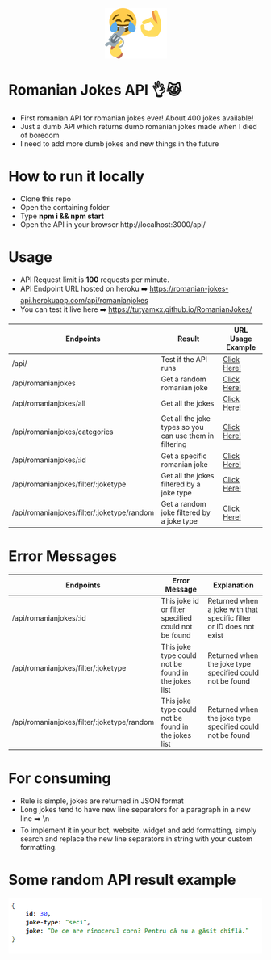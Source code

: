 <p align="center">
  <img src="https://raw.githubusercontent.com/tutyamxx/Romanian-Jokes-API/master/joke.png" widht="100" height="100"><br/>
</p>

# Romanian Jokes API 👌😹 
 * First romanian API for romanian jokes ever! About 400 jokes available!
 * Just a dumb API which returns dumb romanian jokes made when I died of boredom
 * I need to add more dumb jokes and new things in the future

# How to run it locally
* Clone this repo
* Open the containing folder
* Type **npm i && npm start**
* Open the API in your browser http://localhost:3000/api/

# Usage

* API Request limit is **100** requests per minute.
* API Endpoint URL hosted on heroku ➡️ https://romanian-jokes-api.herokuapp.com/api/romanianjokes
* You can test it live here ➡️ https://tutyamxx.github.io/RomanianJokes/

Endpoints | Result | URL Usage Example |
---------- | --- | ------------ |
/api/ | Test if the API runs | <a href="https://romanian-jokes-api.herokuapp.com/api/">Click Here!</a> |
/api/romanianjokes | Get a random romanian joke | <a href="https://romanian-jokes-api.herokuapp.com/api/romanianjokes">Click Here!</a> |
/api/romanianjokes/all | Get all the jokes | <a href="https://romanian-jokes-api.herokuapp.com/api/romanianjokes/all">Click Here!</a> |
/api/romanianjokes/categories | Get all the joke types so you can use them in filtering | <a href="https://romanian-jokes-api.herokuapp.com/api/romanianjokes/categories">Click Here!</a> |
/api/romanianjokes/:id | Get a specific romanian joke | <a href="https://romanian-jokes-api.herokuapp.com/api/romanianjokes/30">Click Here!</a> |
/api/romanianjokes/filter/:joketype | Get all the jokes filtered by a joke type | <a href="https://romanian-jokes-api.herokuapp.com/api/romanianjokes/filter/seci">Click Here!</a> |
/api/romanianjokes/filter/:joketype/random | Get a random joke filtered by a joke type | <a href="https://romanian-jokes-api.herokuapp.com/api/romanianjokes/filter/seci/random">Click Here!</a> |

# Error Messages

Endpoints | Error Message | Explanation |
---------- | ------------ | ------------ |
/api/romanianjokes/:id | This joke id or filter specified could not be found | Returned when a joke with that specific filter or ID does not exist |
/api/romanianjokes/filter/:joketype | This joke type could not be found in the jokes list | Returned when the joke type specified could not be found |
/api/romanianjokes/filter/:joketype/random | This joke type could not be found in the jokes list | Returned when the joke type specified could not be found |

# For consuming

* Rule is simple, jokes are returned in JSON format
* Long jokes tend to have new line separators for a paragraph in a new line ➡️ \\n
* To implement it in your bot, website, widget and add formatting, simply search and replace the new line separators in string with your custom formatting.

# Some random API result example

![Example result](https://github.com/tutyamxx/Romanian-Jokes-API/blob/master/randomjokeresult.PNG)
